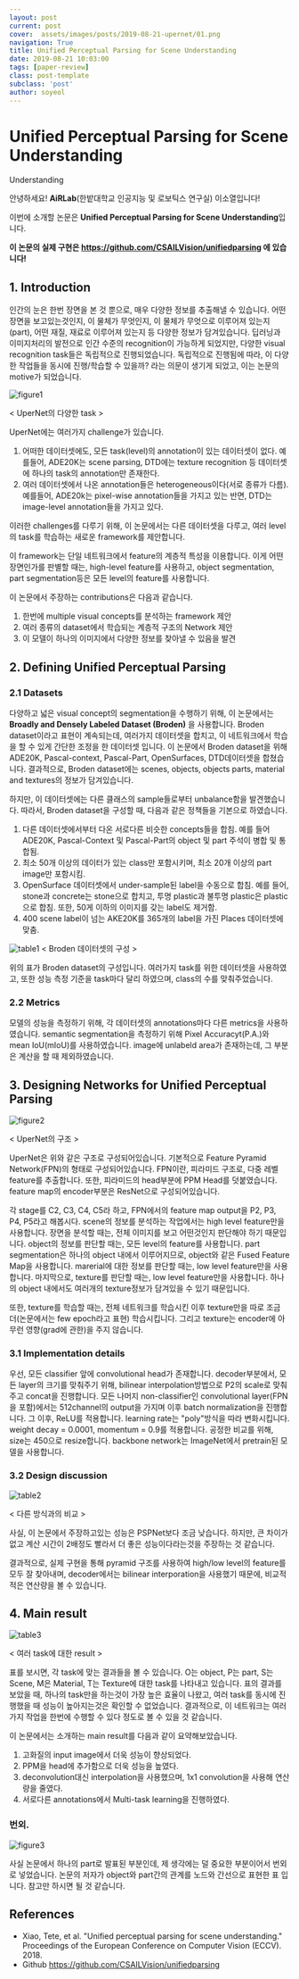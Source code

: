 ```yaml
---
layout: post
current: post
cover:  assets/images/posts/2019-08-21-upernet/01.png
navigation: True
title: Unified Perceptual Parsing for Scene Understanding
date: 2019-08-21 10:03:00
tags: [paper-review]
class: post-template
subclass: 'post'
author: soyeol
---
```


# Unified Perceptual Parsing for Scene Understanding
Understanding

안녕하세요! **AiRLab**(한밭대학교 인공지능 및 로보틱스 연구실) 이소열입니다!

이번에 소개할 논문은 **Unified Perceptual Parsing for Scene Understanding**입니다.

**이 논문의 실제 구현은 https://github.com/CSAILVision/unifiedparsing 에 있습니다!**

## 1. Introduction

인간의 눈은 한번 장면을 본 것 뿐으로, 매우 다양한 정보를 추출해낼 수 있습니다. 어떤 장면을 보고있는것인지, 이 물체가 무엇인지, 이 물체가 무엇으로 이루어져 있는지(part), 어떤 재질, 재료로 이루어져 있는지 등 다양한 정보가 담겨있습니다. 
딥러닝과 이미지처리의 발전으로 인간 수준의 recognition이 가능하게 되었지만, 다양한 visual recognition task들은 독립적으로 진행되었습니다. 독립적으로 진행됨에 따라, 이 다양한 작업들을 동시에 진행/학습할 수 있을까? 라는 의문이 생기게 되었고, 이는 논문의 motive가 되었습니다.

![figure1](/assets/images/posts/2019-08-21-upernet/01.png)

< UperNet의 다양한 task >

UperNet에는 여러가지 challenge가 있습니다.
1. 어떠한 데이터셋에도, 모든 task(level)의 annotation이 있는 데이터셋이 없다. 예를들어, ADE20K는 scene parsing, DTD에는 texture recognition 등 데이터셋에 하나의 task의 annotation만 존재한다.
2. 여러 데이터셋에서 나온 annotation들은 heterogeneous이다(서로 종류가 다름). 예를들어, ADE20k는 pixel-wise annotation들을 가지고 있는 반면, DTD는 image-level annotation들을 가지고 있다.

이러한 challenges를 다루기 위해, 이 논문에서는 다른 데이터셋을 다루고, 여러 level의 task를 학습하는 새로운 framework를 제안합니다. 

이 framework는 단일 네트워크에서 feature의 계층적 특성을 이용합니다. 이게 어떤 장면인가를 판별할 때는, high-level feature를 사용하고, object segmentation, part segmentation등은 모든 level의 feature를 사용합니다. 

이 논문에서 주장하는 contributions은 다음과 같습니다.
1. 한번에 multiple visual concepts를 분석하는 framework 제안
2. 여러 종류의 dataset에서 학습되는 계층적 구조의 Network 제안
3. 이 모델이 하나의 이미지에서 다양한 정보를 찾아낼 수 있음을 발견

## 2. Defining Unified Perceptual Parsing

### 2.1 Datasets

다양하고 넓은 visual concept의 segmentation을 수행하기 위해, 이 논문에서는 **Broadly and Densely Labeled Dataset (Broden)** 을 사용합니다. Broden dataset이라고 표현이 계속되는데, 여러가지 데이터셋을 합치고, 이 네트워크에서 학습을 할 수 있게 간단한 조정을 한 데이터셋 입니다. 이 논문에서 Broden dataset을 위해 ADE20K, Pascal-context, Pascal-Part, OpenSurfaces, DTD데이터셋을 합쳤습니다. 결과적으로, Broden dataset에는 scenes, objects, objects parts, material and textures의 정보가 담겨있습니다.

하지만, 이 데이터셋에는 다른 클래스의 sample들로부터 unbalance함을 발견했습니다. 따라서, Broden dataset을 구성할 때, 다음과 같은 정책들을 기본으로 하였습니다.
1. 다른 데이터셋에서부터 다온 서로다른 비슷한 concepts들을 합침. 예를 들어 ADE20K, Pascal-Context 및 Pascal-Part의 object 및 part 주석이 병합 및 통합됨.
2. 최소 50개 이상의 데이터가 있는 class만 포함시키며, 최소 20개 이상의 part image만 포함시킴.
3. OpenSurface 데이터셋에서 under-sample된 label을 수동으로 합침. 예를 들어, stone과 concrete는 stone으로 합치고, 투명 plastic과 불투명 plastic은 plastic으로 합침. 또한, 50게 이하의 이미지를 갖는 label도 제거함.
4. 400 scene label이 넘는 AKE20K를 365개의 label을 가진 Places 데이터셋에 맞춤.

![table1](/assets/images/posts/2019-08-21-upernet/02.png)
< Broden 데이터셋의 구성 >

위의 표가 Broden dataset의 구성입니다. 여러가지 task를 위한 데이터셋을 사용하였고, 또한 성능 측정 기준을 task마다 달리 하였으며, class의 수를 맞춰주었습니다.

### 2.2 Metrics

모델의 성능을 측정하기 위해, 각 데이터셋의 annotations마다 다른 metrics을 사용하였습니다. semantic segmentation을 측정하기 위해 Pixel Accuracyt(P.A.)와 mean IoU(mIoU)를 사용하였습니다. image에 unlabeld area가 존재하는데, 그 부분은 계산을 할 때 제외하였습니다.

## 3. Designing Networks for Unified Perceptual Parsing

![figure2](/assets/images/posts/2019-08-21-upernet/03.png)

< UperNet의 구조 >

UperNet은 위와 같은 구조로 구성되어있습니다. 기본적으로 Feature Pyramid Network(FPN)의 형태로 구성되어있습니다. FPN이란, 피라미드 구조로, 다중 레벨 feature를 추출합니다. 또한, 피라미드의 head부분에 PPM Head를 덧붙였습니다. feature map의 encoder부분은 ResNet으로 구성되어있습니다.

각 stage를 C2, C3, C4, C5라 하고, FPN에서의 feature map output을 P2, P3, P4, P5라고 해봅시다. scene의 정보를 분석하는 작업에서는 high level feature만을 사용합니다. 장면을 분석할 때는, 전체 이미지를 보고 어떤것인지 판단해야 하기 때문입니다. object의 정보를 판단할 때는, 모든 level의 feature를 사용합니다. part segmentation은 하나의 object 내에서 이루어지므로, object와 같은 Fused Feature Map을 사용합니다. marerial에 대한 정보를 판단할 때는, low level feature만을 사용합니다. 마지막으로, texture를 판단할 때는, low level feature만을 사용합니다. 하나의 object 내에서도 여러개의 texture정보가 담겨있을 수 있기 때문입니다.

또한, texture를 학습할 때는, 전체 네트워크를 학습시킨 이후 texture만을 따로 조금 더(논문에서는 few epoch라고 표현) 학습시킵니다. 그리고 texture는 encoder에 아무런 영향(grad에 관한)을 주지 않습니다.

### 3.1 Implementation details

우선, 모든 classifier 앞에 convolutional head가 존재합니다. decoder부분에서, 모든 layer의 크기를 맞춰주기 위해, bilinear interpolation방법으로 P2의 scale로 맞춰주고 concat을 진행합니다. 모든 나머지 non-classifier인 convolutional layer(FPN을 포함)에서는 512channel의 output을 가지며 이후 batch normalization을 진행합니다. 그 이후, ReLU를 적용합니다. learning rate는 "poly"방식을 따라 변화시킵니다. weight decay = 0.0001, momentum = 0.9를 적용합니다. 공정한 비교를 위해, size는 450으로 resize합니다. backbone network는 ImageNet에서 pretrain된 모델을 사용합니다.

### 3.2 Design discussion

![table2](/assets/images/posts/2019-08-21-upernet/04.png)


< 다른 방식과의 비교 >

사실, 이 논문에서 주장하고있는 성능은 PSPNet보다 조금 낮습니다. 하지만, 큰 차이가 없고 계산 시간이 2배정도 빨라서 더 좋은 성능이다라는것을 주장하는 것 같습니다. 

결과적으로, 실제 구현을 통해 pyramid 구조를 사용하여 high/low level의 feature를 모두 잘 찾아내며, decoder에서는 bilinear interporation을 사용했기 때문에, 비교적 적은 연산량을 볼 수 있습니다.

## 4. Main result

![table3](/assets/images/posts/2019-08-21-upernet/05.png)

< 여러 task에 대한 result >

표를 보시면, 각 task에 맞는 결과들을 볼 수 있습니다. O는 object, P는 part, S는 Scene, M은 Material, T는 Texture에 대한 task를 나타내고 있습니다. 표의 결과를 보았을 때, 하나의 task만을 하는것이 가장 높은 효율이 나왔고, 여러 task를 동시에 진행했을 때 성능이 높아지는것은 확인할 수 없었습니다. 결과적으로, 이 네트워크는 여러가지 작업을 한번에 수행할 수 있다 정도로 볼 수 있을 것 같습니다. 

이 논문에서는 소개하는 main result를 다음과 같이 요약해보았습니다.
1. 고화질의 input image에서 더욱 성능이 향상되었다.
2. PPM을 head에 추가함으로 더욱 성능을 높였다.
3. deconvolution대신 interpolation을 사용했으며, 1x1 convolution을 사용해 연산량을 줄였다.
4. 서로다른 annotations에서 Multi-task learning을 진행하였다.

### 번외.

![figure3](/assets/images/posts/2019-08-21-upernet/06.png)

사실 논문에서 하나의 part로 발표된 부분인데, 제 생각에는 덜 중요한 부분이어서 번외로 넣었습니다. 논문의 저자가 object와 part간의 관계를 노드와 간선으로 표현한 표 입니다. 참고만 하시면 될 것 같습니다.

## References
- Xiao, Tete, et al. "Unified perceptual parsing for scene understanding." Proceedings of the European Conference on Computer Vision (ECCV). 2018.
- Github https://github.com/CSAILVision/unifiedparsing
